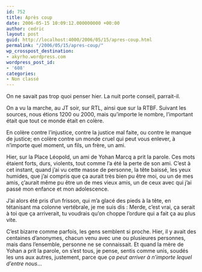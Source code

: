 ```yaml
---
id: 752
title: Après coup
date: 2006-05-15 10:09:12.000000000 +00:00
author: cedric
layout: post
guid: http://localhost:4000/2006/05/15/apres-coup.html
permalink: "/2006/05/15/apres-coup/"
wp_crosspost_destination:
- akyrho.wordpress.com
wordpress_post_id:
- '608'
categories:
- Non classé
---
```

[<img src="https://i1.wp.com/static.flickr.com/53/167725698_ea4992981a_m.jpg?w=900" alt="" data-recalc-dims="1" />](http://flickr.com/photos/94561974@N00/167725698)On ne savait pas trop quoi penser hier. La nuit porte conseil, parrait-il.

On a vu la marche, au JT soir, sur RTL, ainsi que sur la RTBF. Suivant les sources, nous étions 1200 ou 2000, mais qu’importe le nombre, l’important était que tout ce monde était en colère.

En colère contre l’injustice, contre la justice mal faite, ou contre le manque de justice; en colère contre un monde cruel qui peut vous enlever, à n’importe quel moment, un fils, un frère, un ami.

Hier, sur la Place Léopold, un ami de Yohan Marcq a prit la parole. Ces mots étaient forts, durs, violents, tout comme l’a été la perte de son ami. C’est à cet instant, quand j’ai vu cette masse de personne, la tête baissé, les yeux humides, que j’ai compris que ça aurait très bien pu être moi, ou un de mes amis, ç’aurait même pu être un de mes vieux amis, un de ceux avec qui j’ai passé mon enfance et mon adolescence.

J’ai alors été pris d’un frisson, qui m’a glacé des pieds à la tête, en tétanisant ma colonne vertébrale, je me suis dis : Merde, c’est vrai, ça serait à toi que ça arriverait, tu voudrais qu’on choppe l’ordure qui a fait ça au plus vite.

C’est bizarre comme parfois, les gens semblent si proche. Hier, il y avait des centaines d’anonymes, chacun venu avec une ou plusieures personnes, mais dans l’ensemble, personne ne se connaissait. Et quand la mère de Yohan a prit la parole, on s’est tous, je pense, sentis comme unis, soudés les uns aux autres, justement, parce que _ça peut arriver à n’importe lequel d’entre nous_…